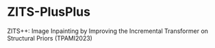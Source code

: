 # ZITS-PlusPlus
ZITS++: Image Inpainting by Improving the Incremental Transformer on Structural Priors (TPAMI2023)
